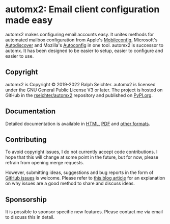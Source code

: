 # automx2: Email client configuration made easy

automx2 makes configuring email accounts easy. It unites methods for automated mailbox configuration from Apple's
[Mobileconfig](https://support.apple.com/de-de/guide/profile-manager/pmdbd71ebc9/mac), Microsoft's
[Autodiscover](https://docs.microsoft.com/de-de/exchange/architecture/client-access/autodiscover?view=exchserver-2019)
and Mozilla's [Autoconfig](https://developer.mozilla.org/de/docs/Mozilla/Thunderbird/Autokonfiguration) in one tool.
automx2 is successor to automx. It has been designed to be easier to setup, easier to configure and easier to use.

## Copyright

automx2 is Copyright © 2019-2022 Ralph Seichter.
automx2 is licensed under the GNU General Public License V3 or later. The project is hosted on GitHub in the
[rseichter/automx2](https://github.com/rseichter/automx2) repository and published on
[PyPI.org](https://pypi.org/project/automx2/).

## Documentation

Detailed documentation is available in [HTML](https://rseichter.github.io/automx2/),
[PDF](https://github.com/rseichter/automx2/blob/master/docs/automx2.pdf) and
[other formats](https://github.com/rseichter/automx2/blob/master/docs).

## Contributing

To avoid copyright issues, I do not currently accept code contributions. I hope that this will change at some point
in the future, but for now, please refrain from opening merge requests.

However, submitting ideas, suggestions and bug reports in the form of
[GitHub issues](https://github.com/rseichter/automx2/issues) is welcome. Please refer to
[this blog article](https://about.gitlab.com/blog/2016/03/03/start-with-an-issue/) for an explanation on why issues
are a good method to share and discuss ideas.

## Sponsorship

It is possible to sponsor specific new features. Please contact me via email to discuss this in detail.
